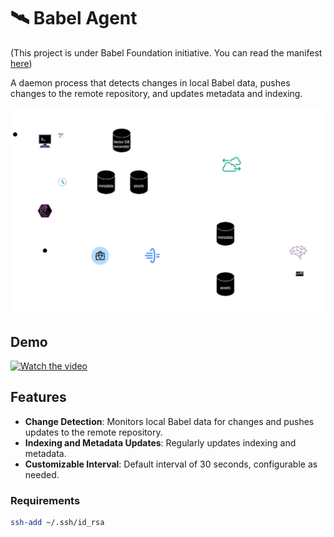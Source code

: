 # 🛰️ Babel Agent

(This project is under Babel Foundation initiative. You can read the manifest [here](https://github.com/margostino/babel-foundation))

A daemon process that detects changes in local Babel data, pushes changes to the remote repository, and updates metadata and indexing.

<p align="center">
  <img src="https://github.com/margostino/babel-foundation/blob/master/assets/babel-architecture.png?raw=true" alt="Babel Foundation Architecture"/>
</p>

## Demo

[![Watch the video](https://img.youtube.com/vi/dkvbfGB1qRE/default.jpg)](https://youtu.be/dkvbfGB1qRE)

## Features

- **Change Detection**: Monitors local Babel data for changes and pushes updates to the remote repository.
- **Indexing and Metadata Updates**: Regularly updates indexing and metadata.
- **Customizable Interval**: Default interval of 30 seconds, configurable as needed.

### Requirements

```bash
ssh-add ~/.ssh/id_rsa
```
